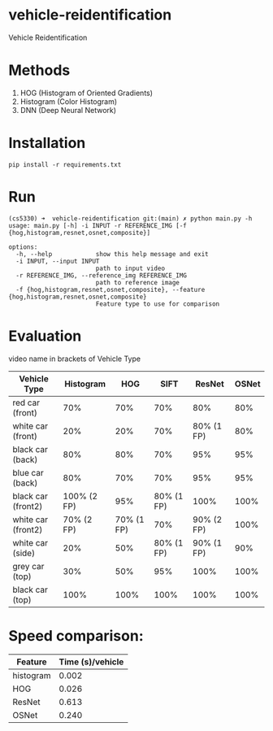 # vehicle-reidentification

Vehicle Reidentification

# Methods

1. HOG (Histogram of Oriented Gradients)
2. Histogram (Color Histogram)
3. DNN (Deep Neural Network)

# Installation

```
pip install -r requirements.txt
```

# Run

```
(cs5330) ➜  vehicle-reidentification git:(main) ✗ python main.py -h
usage: main.py [-h] -i INPUT -r REFERENCE_IMG [-f {hog,histogram,resnet,osnet,composite}]

options:
  -h, --help            show this help message and exit
  -i INPUT, --input INPUT
                        path to input video
  -r REFERENCE_IMG, --reference_img REFERENCE_IMG
                        path to reference image
  -f {hog,histogram,resnet,osnet,composite}, --feature {hog,histogram,resnet,osnet,composite}
                        Feature type to use for comparison
```

# Evaluation
  
video name in brackets of Vehicle Type

| Vehicle Type | Histogram | HOG | SIFT | ResNet | OSNet |
| ------------ | --------- | --- | ------ | ---- | ----- |
| red car (front) | 70% | 70% | 70% | 80% | 80% |
| white car (front) | 20% | 20% | 70% | 80% (1 FP) | 80% |
| black car (back) | 80% | 80% | 70% | 95% | 95% |
| blue car (back) | 80% | 70% | 70% | 95% | 95% |
| black car (front2) | 100% (2 FP) | 95% | 80% (1 FP) | 100% | 100% |
| white car (front2) | 70% (2 FP) | 70% (1 FP) | 70% | 90% (2 FP) | 100% |
| white car (side) | 20% | 50% | 80% (1 FP) | 90% (1 FP) | 90% |
| grey car (top) | 30% | 50% | 95% | 100% | 100% |
| black car (top) | 100% | 100% | 100% | 100% | 100% |


# Speed comparison:

| Feature | Time (s)/vehicle |
| --- | --- |
| histogram | 0.002 |
| HOG | 0.026 |
| ResNet | 0.613 |
| OSNet | 0.240 |
